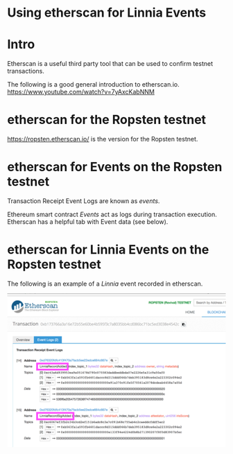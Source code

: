# Using etherscan for Linnia Events

# Intro

Etherscan is a useful third party tool that can be used to confirm testnet transactions.

The following is a good general introduction to etherscan.io.
https://www.youtube.com/watch?v=7yAxcKabNNM

# etherscan for the Ropsten testnet 

https://ropsten.etherscan.io/ is the version for the Ropsten testnet.

# etherscan for Events on the Ropsten testnet 

Transaction Receipt Event Logs are known as *events*.

Ethereum smart contract *Events* act as logs during transaction execution. Etherscan has a helpful tab with Event data (see below).

# etherscan for Linnia Events  on the Ropsten testnet 

The following is an example of a *Linnia* event recorded in etherscan.

![linnia Event Etherscan](linniaEventEtherscan.png)

